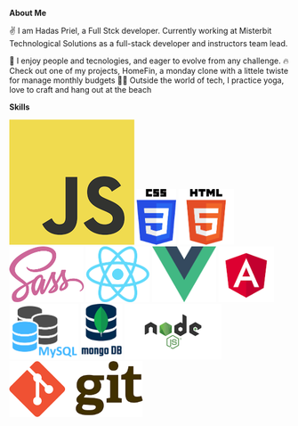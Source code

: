 **About Me**

✌️ I am Hadas Priel, a Full Stck developer.
Currently working at Misterbit Technological Solutions as a full-stack developer and instructors team lead.

👥 I enjoy people and tecnologies, and eager to evolve from any challenge.
🔥 Check out one of my projects, HomeFin, a monday clone with a littele twiste for manage monthly budgets
🧘‍♀️ Outside the world of tech, I practice yoga, love to craft and hang out at the beach


 **Skills**

<p>
<img src="./img/js.png"  >
<img src="./img/css.png" style="display: inline-block; height: 100px" > <img src="./img/html.png" height="100" display="inline-block" >
<img src="./img/sass.png" height="100" display="inline-block" >
<img src="./img/react.png" height="100" display="inline-block" >
<img src="./img/vue.png" height="100" display="inline-block" >
<img src="./img/angular.png" height="100" display="inline-block" >
<img src="./img/mysql.png" height="100" display="inline-block" >
<img src="./img/mongodb.png" height="100" display="inline-block" >
<img src="./img/nodejs.png" height="100" display="inline-block" >
<img src="./img/git.png" height="100" display="inline-block" >
</p>
<!-- <style>

    img{
        height: 100;
        display: inline-block;
    }
</style> -->
